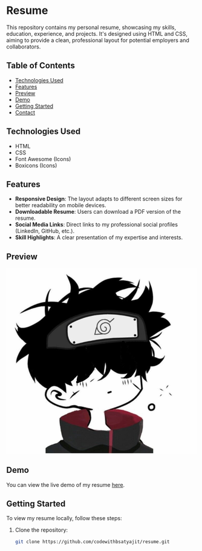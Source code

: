 # Resume

This repository contains my personal resume, showcasing my skills, education, experience, and projects. It's designed using HTML and CSS, aiming to provide a clean, professional layout for potential employers and collaborators.

## Table of Contents

- [Technologies Used](#technologies-used)
- [Features](#features)
- [Preview](#preview)
- [Demo](#demo)
- [Getting Started](#getting-started)
- [Contact](#contact)

## Technologies Used

- HTML
- CSS
- Font Awesome (Icons)
- Boxicons (Icons)

## Features

- **Responsive Design**: The layout adapts to different screen sizes for better readability on mobile devices.
- **Downloadable Resume**: Users can download a PDF version of the resume.
- **Social Media Links**: Direct links to my professional social profiles (LinkedIn, GitHub, etc.).
- **Skill Highlights**: A clear presentation of my expertise and interests.

## Preview

![Resume Preview](public/pfp.png)  <!-- Replace with the path to your preview image -->

## Demo

You can view the live demo of my resume [here](https://yourdemourl.com).  <!-- Replace with your actual demo URL -->

## Getting Started

To view my resume locally, follow these steps:

1. Clone the repository:
   ```bash
   git clone https://github.com/codewithbsatyajit/resume.git

